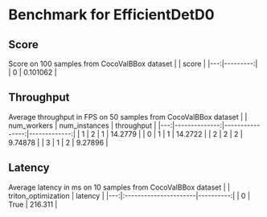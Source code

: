 # Benchmark for EfficientDetD0

## Score

Score on 100 samples from CocoValBBox dataset
|    |    score |
|---:|---------:|
|  0 | 0.101062 |

## Throughput
Average throughput in FPS on 50 samples from CocoValBBox dataset
|    |   num_workers |   num_instances |   throughput |
|---:|--------------:|----------------:|-------------:|
|  1 |             2 |               1 |     14.2779  |
|  0 |             1 |               1 |     14.2722  |
|  2 |             2 |               2 |      9.74878 |
|  3 |             1 |               2 |      9.27896 |

## Latency

Average latency in ms on 10 samples from CocoValBBox dataset
|    | triton_optimization   |   latency |
|---:|:----------------------|----------:|
|  0 | True                  |   216.311 |